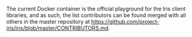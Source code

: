 The current Docker container is the official playground for the Iris client libraries, and as such, the list contributors can be found merged with all others in the master repository at https://github.com/project-iris/iris/blob/master/CONTRIBUTORS.md.
